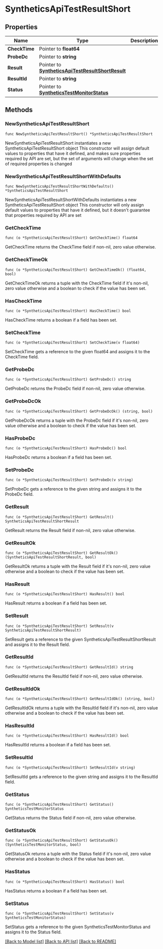 # SyntheticsApiTestResultShort

## Properties

Name | Type | Description | Notes
------------ | ------------- | ------------- | -------------
**CheckTime** | Pointer to **float64** |  | [optional] 
**ProbeDc** | Pointer to **string** |  | [optional] 
**Result** | Pointer to [**SyntheticsApiTestResultShortResult**](SyntheticsAPITestResultShort_result.md) |  | [optional] 
**ResultId** | Pointer to **string** |  | [optional] 
**Status** | Pointer to [**SyntheticsTestMonitorStatus**](SyntheticsTestMonitorStatus.md) |  | [optional] 

## Methods

### NewSyntheticsApiTestResultShort

`func NewSyntheticsApiTestResultShort() *SyntheticsApiTestResultShort`

NewSyntheticsApiTestResultShort instantiates a new SyntheticsApiTestResultShort object
This constructor will assign default values to properties that have it defined,
and makes sure properties required by API are set, but the set of arguments
will change when the set of required properties is changed

### NewSyntheticsApiTestResultShortWithDefaults

`func NewSyntheticsApiTestResultShortWithDefaults() *SyntheticsApiTestResultShort`

NewSyntheticsApiTestResultShortWithDefaults instantiates a new SyntheticsApiTestResultShort object
This constructor will only assign default values to properties that have it defined,
but it doesn't guarantee that properties required by API are set

### GetCheckTime

`func (o *SyntheticsApiTestResultShort) GetCheckTime() float64`

GetCheckTime returns the CheckTime field if non-nil, zero value otherwise.

### GetCheckTimeOk

`func (o *SyntheticsApiTestResultShort) GetCheckTimeOk() (float64, bool)`

GetCheckTimeOk returns a tuple with the CheckTime field if it's non-nil, zero value otherwise
and a boolean to check if the value has been set.

### HasCheckTime

`func (o *SyntheticsApiTestResultShort) HasCheckTime() bool`

HasCheckTime returns a boolean if a field has been set.

### SetCheckTime

`func (o *SyntheticsApiTestResultShort) SetCheckTime(v float64)`

SetCheckTime gets a reference to the given float64 and assigns it to the CheckTime field.

### GetProbeDc

`func (o *SyntheticsApiTestResultShort) GetProbeDc() string`

GetProbeDc returns the ProbeDc field if non-nil, zero value otherwise.

### GetProbeDcOk

`func (o *SyntheticsApiTestResultShort) GetProbeDcOk() (string, bool)`

GetProbeDcOk returns a tuple with the ProbeDc field if it's non-nil, zero value otherwise
and a boolean to check if the value has been set.

### HasProbeDc

`func (o *SyntheticsApiTestResultShort) HasProbeDc() bool`

HasProbeDc returns a boolean if a field has been set.

### SetProbeDc

`func (o *SyntheticsApiTestResultShort) SetProbeDc(v string)`

SetProbeDc gets a reference to the given string and assigns it to the ProbeDc field.

### GetResult

`func (o *SyntheticsApiTestResultShort) GetResult() SyntheticsApiTestResultShortResult`

GetResult returns the Result field if non-nil, zero value otherwise.

### GetResultOk

`func (o *SyntheticsApiTestResultShort) GetResultOk() (SyntheticsApiTestResultShortResult, bool)`

GetResultOk returns a tuple with the Result field if it's non-nil, zero value otherwise
and a boolean to check if the value has been set.

### HasResult

`func (o *SyntheticsApiTestResultShort) HasResult() bool`

HasResult returns a boolean if a field has been set.

### SetResult

`func (o *SyntheticsApiTestResultShort) SetResult(v SyntheticsApiTestResultShortResult)`

SetResult gets a reference to the given SyntheticsApiTestResultShortResult and assigns it to the Result field.

### GetResultId

`func (o *SyntheticsApiTestResultShort) GetResultId() string`

GetResultId returns the ResultId field if non-nil, zero value otherwise.

### GetResultIdOk

`func (o *SyntheticsApiTestResultShort) GetResultIdOk() (string, bool)`

GetResultIdOk returns a tuple with the ResultId field if it's non-nil, zero value otherwise
and a boolean to check if the value has been set.

### HasResultId

`func (o *SyntheticsApiTestResultShort) HasResultId() bool`

HasResultId returns a boolean if a field has been set.

### SetResultId

`func (o *SyntheticsApiTestResultShort) SetResultId(v string)`

SetResultId gets a reference to the given string and assigns it to the ResultId field.

### GetStatus

`func (o *SyntheticsApiTestResultShort) GetStatus() SyntheticsTestMonitorStatus`

GetStatus returns the Status field if non-nil, zero value otherwise.

### GetStatusOk

`func (o *SyntheticsApiTestResultShort) GetStatusOk() (SyntheticsTestMonitorStatus, bool)`

GetStatusOk returns a tuple with the Status field if it's non-nil, zero value otherwise
and a boolean to check if the value has been set.

### HasStatus

`func (o *SyntheticsApiTestResultShort) HasStatus() bool`

HasStatus returns a boolean if a field has been set.

### SetStatus

`func (o *SyntheticsApiTestResultShort) SetStatus(v SyntheticsTestMonitorStatus)`

SetStatus gets a reference to the given SyntheticsTestMonitorStatus and assigns it to the Status field.


[[Back to Model list]](../README.md#documentation-for-models) [[Back to API list]](../README.md#documentation-for-api-endpoints) [[Back to README]](../README.md)



